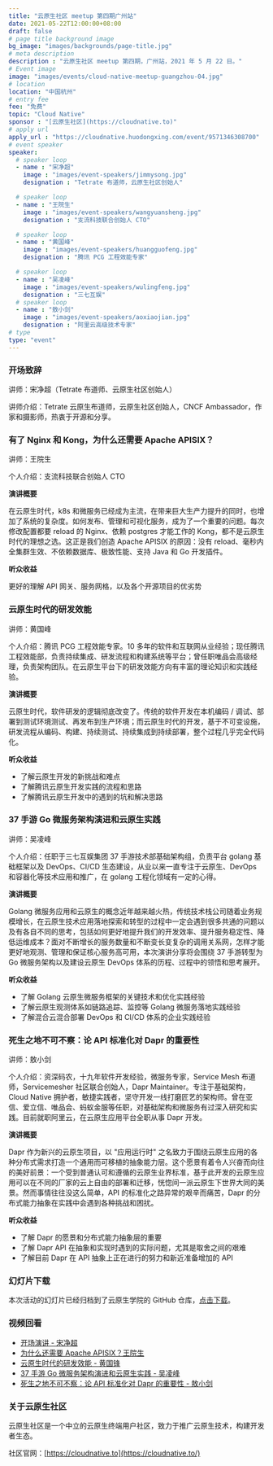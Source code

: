 ```yaml
---
title: "云原生社区 meetup 第四期广州站"
date: 2021-05-22T12:00:00+08:00
draft: false
# page title background image
bg_image: "images/backgrounds/page-title.jpg"
# meta description
description : "云原生社区 meetup 第四期，广州站，2021 年 5 月 22 日。"
# Event image
image: "images/events/cloud-native-meetup-guangzhou-04.jpg"
# location
location: "中国杭州"
# entry fee
fee: "免费"
topic: "Cloud Native"
sponsor : "[云原生社区](https://cloudnative.to)"
# apply url
apply_url : "https://cloudnative.huodongxing.com/event/9571346308700"
# event speaker
speaker:
  # speaker loop
  - name : "宋净超"
    image : "images/event-speakers/jimmysong.jpg"
    designation : "Tetrate 布道师，云原生社区创始人"

  # speaker loop
  - name : "王院生"
    image : "images/event-speakers/wangyuansheng.jpg"
    designation : "支流科技联合创始人 CTO"

  # speaker loop
  - name : "黄国峰"
    image : "images/event-speakers/huangguofeng.jpg"
    designation : "腾讯 PCG 工程效能专家"

  # speaker loop
  - name : "吴凌峰"
    image : "images/event-speakers/wulingfeng.jpg"
    designation : "三七互娱"
  # speaker loop
  - name : "敖小剑"
    image : "images/event-speakers/aoxiaojian.jpg"
    designation : "阿里云高级技术专家"
# type
type: "event"
---
```


### 开场致辞

讲师：宋净超（Tetrate 布道师、云原生社区创始人）

讲师介绍：Tetrate 云原生布道师，云原生社区创始人，CNCF Ambassador，作家和摄影师，热衷于开源和分享。

### 有了 Nginx 和 Kong，为什么还需要 Apache APISIX？

讲师：王院生

个人介绍：支流科技联合创始人 CTO

**演讲概要**

在云原生时代，k8s 和微服务已经成为主流，在带来巨大生产力提升的同时，也增加了系统的复杂度。如何发布、管理和可视化服务，成为了一个重要的问题。每次修改配置都要 reload 的 Nginx、依赖 postgres 才能工作的 Kong，都不是云原生时代的理想之选。这正是我们创造 Apache APISIX 的原因：没有 reload、毫秒内全集群生效、不依赖数据库、极致性能、支持 Java 和 Go 开发插件。

**听众收益**

更好的理解 API 网关、服务网格，以及各个开源项目的优劣势

### 云原生时代的研发效能

讲师：黄国峰

个人介绍：腾讯 PCG 工程效能专家。10 多年的软件和互联网从业经验；现任腾讯工程效能部，负责持续集成、研发流程和构建系统等平台；曾任职唯品会高级经理，负责架构团队。在云原生平台下的研发效能方向有丰富的理论知识和实践经验。

**演讲概要**

云原生时代，软件研发的逻辑彻底改变了。传统的软件开发在本机编码 / 调试、部署到测试环境测试、再发布到生产环境；而云原生时代的开发，基于不可变设施，研发流程从编码、构建、持续测试、持续集成到持续部署，整个过程几乎完全代码化。

**听众收益**

- 了解云原生开发的新挑战和难点
- 了解腾讯云原生开发实践的流程和思路
- 了解腾讯云原生开发中的遇到的坑和解决思路

### 37 手游 Go 微服务架构演进和云原生实践

讲师：吴凌峰

个人介绍：任职于三七互娱集团 37 手游技术部基础架构组，负责平台 golang 基础框架以及 DevOps、CI/CD 生态建设，从业以来一直专注于云原生、DevOps 和容器化等技术应用和推广，在 golang 工程化领域有一定的心得。

**演讲概要**

Golang 微服务应用和云原生的概念近年越来越火热，传统技术栈公司随着业务规模增长，在云原生技术应用落地探索和转型的过程中一定会遇到很多共通的问题以及有各自不同的思考，包括如何更好地提升我们的开发效率、提升服务稳定性、降低运维成本？面对不断增长的服务数量和不断变长变复杂的调用关系网，怎样才能更好地观测、管理和保证核心服务高可用，本次演讲分享将会围绕 37 手游转型为 Go 微服务架构以及建设云原生 DevOps 体系的历程、过程中的领悟和思考展开。

**听众收益**

- 了解 Golang 云原生微服务框架的关键技术和优化实践经验
- 了解云原生观测体系如链路追踪、监控等 Golang 微服务落地实践经验
- 了解混合云混合部署 DevOps 和 CI/CD 体系的企业实践经验

### 死生之地不可不察：论 API 标准化对 Dapr 的重要性

讲师：敖小剑

个人介绍：资深码农，十九年软件开发经验，微服务专家，Service Mesh 布道师，Servicemesher 社区联合创始人，Dapr Maintainer。专注于基础架构，Cloud Native 拥护者，敏捷实践者，坚守开发一线打磨匠艺的架构师。曾在亚信、爱立信、唯品会、蚂蚁金服等任职，对基础架构和微服务有过深入研究和实践。目前就职阿里云，在云原生应用平台全职从事 Dapr 开发。

**演讲概要**

Dapr 作为新兴的云原生项目，以 "应用运行时" 之名致力于围绕云原生应用的各种分布式需求打造一个通用而可移植的抽象能力层。这个愿景有着令人兴奋而向往的美好前景：一个受到普通认可和遵循的云原生业界标准，基于此开发的云原生应用可以在不同的厂家的云上自由的部署和迁移，恍惚间一派云原生下世界大同的美景。然而事情往往没这么简单，API 的标准化之路异常的艰辛而痛苦，Dapr 的分布式能力抽象在实践中会遇到各种挑战和困扰。

**听众收益**

- 了解 Dapr 的愿景和分布式能力抽象层的重要
- 了解 Dapr API 在抽象和实现时遇到的实际问题，尤其是取舍之间的艰难
- 了解目前 Dapr 在 API 抽象上正在进行的努力和新近准备增加的 API

### 幻灯片下载

本次活动的幻灯片已经归档到了云原生学院的 GitHub 仓库，[点击下载](https://github.com/cloudnativeto/academy/tree/master/meetup/04-guangzhou)。

### 视频回看

- [开场演讲 - 宋净超](https://b23.tv/FUOKDr)
- [为什么还需要 Apache APISIX？王院生](https://b23.tv/PEusrt)
- [云原生时代的研发效能 - 黄国锋](https://b23.tv/wHBJoc)
- [37 手游 Go 微服务架构演进和云原生实践 - 吴凌峰](https://b23.tv/Ny92do)
- [死生之地不可不察：论 API 标准化对 Dapr 的重要性 - 敖小剑](https://b23.tv/pFweVo)

### 关于云原生社区

云原生社区是一个中立的云原生终端用户社区，致力于推广云原生技术，构建开发者生态。

社区官网：[https://cloudnative.to](https://cloudnative.to/)
